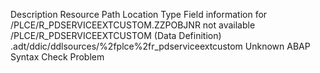 Description	Resource	Path	Location	Type
Field information for /PLCE/R_PDSERVICEEXTCUSTOM.ZZPOBJNR not available	/PLCE/R_PDSERVICEEXTCUSTOM (Data Definition)	.adt/ddic/ddlsources/%2fplce%2fr_pdserviceextcustom	Unknown	ABAP Syntax Check Problem
